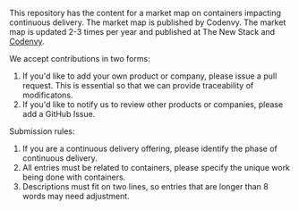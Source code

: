 This repository has the content for a market map on containers impacting continuous delivery. The market map is published by Codenvy.  The market map is updated 2-3 times per year and published at The New Stack and [Codenvy](https://codenvy.com/solutions/continuous-delivery/).

We accept contributions in two forms:
1. If you'd like to add your own product or company, please issue a pull request.  This is essential so that we can provide traceability of modificatons.
2. If you'd like to notify us to review other products or companies, please add a GitHub Issue.

Submission rules:
1. If you are a continuous delivery offering, please identify the phase of continuous delivery.
2. All entries must be related to containers, please specify the unique work being done with containers.
3. Descriptions must fit on two lines, so entries that are longer than 8 words may need adjustment.

